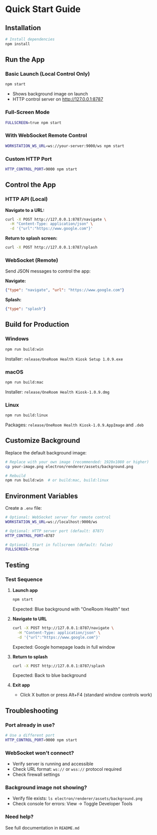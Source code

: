 # Quick Start Guide

## Installation

```bash
# Install dependencies
npm install
```

## Run the App

### Basic Launch (Local Control Only)
```bash
npm start
```
- Shows background image on launch
- HTTP control server on http://127.0.0.1:8787

### Full-Screen Mode
```bash
FULLSCREEN=true npm start
```

### With WebSocket Remote Control
```bash
WORKSTATION_WS_URL=ws://your-server:9000/ws npm start
```

### Custom HTTP Port
```bash
HTTP_CONTROL_PORT=9000 npm start
```

## Control the App

### HTTP API (Local)

**Navigate to a URL:**
```bash
curl -X POST http://127.0.0.1:8787/navigate \
  -H "Content-Type: application/json" \
  -d '{"url":"https://www.google.com"}'
```

**Return to splash screen:**
```bash
curl -X POST http://127.0.0.1:8787/splash
```

### WebSocket (Remote)

Send JSON messages to control the app:

**Navigate:**
```json
{"type": "navigate", "url": "https://www.google.com"}
```

**Splash:**
```json
{"type": "splash"}
```

## Build for Production

### Windows
```bash
npm run build:win
```
Installer: `release/OneRoom Health Kiosk Setup 1.0.9.exe`

### macOS
```bash
npm run build:mac
```
Installer: `release/OneRoom Health Kiosk-1.0.9.dmg`

### Linux
```bash
npm run build:linux
```
Packages: `release/OneRoom Health Kiosk-1.0.9.AppImage` and `.deb`

## Customize Background

Replace the default background image:

```bash
# Replace with your own image (recommended: 1920x1080 or higher)
cp your-image.png electron/renderer/assets/background.png

# Rebuild
npm run build:win  # or build:mac, build:linux
```

## Environment Variables

Create a `.env` file:

```bash
# Optional: WebSocket server for remote control
WORKSTATION_WS_URL=ws://localhost:9000/ws

# Optional: HTTP server port (default: 8787)
HTTP_CONTROL_PORT=8787

# Optional: Start in fullscreen (default: false)
FULLSCREEN=true
```

## Testing

### Test Sequence

1. **Launch app**
   ```bash
   npm start
   ```
   Expected: Blue background with "OneRoom Health" text

2. **Navigate to URL**
   ```bash
   curl -X POST http://127.0.0.1:8787/navigate \
     -H "Content-Type: application/json" \
     -d '{"url":"https://www.google.com"}'
   ```
   Expected: Google homepage loads in full window

3. **Return to splash**
   ```bash
   curl -X POST http://127.0.0.1:8787/splash
   ```
   Expected: Back to blue background

4. **Exit app**
   - Click X button or press Alt+F4 (standard window controls work)

## Troubleshooting

### Port already in use?
```bash
# Use a different port
HTTP_CONTROL_PORT=9000 npm start
```

### WebSocket won't connect?
- Verify server is running and accessible
- Check URL format: `ws://` or `wss://` protocol required
- Check firewall settings

### Background image not showing?
- Verify file exists: `ls electron/renderer/assets/background.png`
- Check console for errors: View → Toggle Developer Tools

### Need help?
See full documentation in `README.md`
